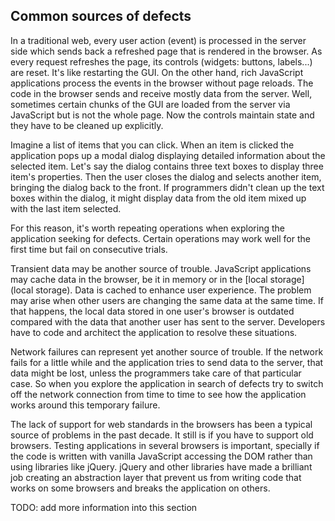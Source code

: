 ## Common sources of defects
In a traditional web, every user action (event) is processed in the 
server side which sends back a refreshed page that is rendered in
the browser. As every request refreshes the page, its controls (widgets: buttons, labels...)
are reset. It's like restarting the GUI. 
On the other hand, rich JavaScript applications process the events
in the browser without page reloads. The code in the browser sends
and receive mostly data from the server. Well, sometimes
certain chunks of the GUI are loaded from the server via JavaScript
but is not the whole page. Now the controls maintain state
and they have to be cleaned up explicitly. 

Imagine a list of items that you can click. When an item is clicked
the application pops up a modal dialog displaying detailed 
information about the selected item. Let's say the dialog contains
three text boxes to display three item's properties. Then the user 
closes the dialog and selects another item, bringing the dialog 
back to the front. If programmers didn't clean up the text 
boxes within the dialog, it might display data from the old item
mixed up with the last item selected.

For this reason, it's worth repeating operations when exploring
the application seeking for defects. Certain operations may work
well for the first time but fail on consecutive trials.

Transient data may be another source of trouble. JavaScript 
applications may cache data in the browser, be it in memory or 
in the [local storage](local storage). Data is cached to enhance
user experience. The problem may arise when other users are changing
the same data at the same time. If that happens, the local data
stored in one user's browser is outdated compared with the data
that another user has sent to the server. Developers have to 
code and architect the application to resolve these situations. 

Network failures can represent yet another source of trouble.
If the network fails for a little while and the application tries
to send data to the server, that data might be lost, unless the
programmers take care of that particular case. So when you explore
the application in search of defects try to switch off the 
network connection from time to time to see how the application
works around this temporary failure.

The lack of support for web standards in the browsers has been a 
typical source of 
problems in the past decade. It still is if you have to support old
browsers. Testing applications in several browsers is important,
specially if the code is written with vanilla JavaScript accessing the DOM
rather than using libraries like jQuery. jQuery and other libraries have made
a brilliant job creating an abstraction layer that prevent us from writing
code that works on some browsers and breaks the application on others.


TODO: add more information into this section


